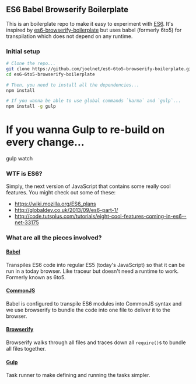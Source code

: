 ## ES6 Babel Browserify Boilerplate

This is an boilerplate repo to make it easy to experiment with [ES6]. It's inspired by [es6-browserify-boilerplate](https://github.com/joelnet/es6-browserify-boilerplate) but uses babel (formerly 6to5) for transpilation which does not depend on any runtime.


### Initial setup

```bash
# Clone the repo...
git clone https://github.com/joelnet/es6-6to5-browserify-boilerplate.git
cd es6-6to5-browserify-boilerplate

# Then, you need to install all the dependencies...
npm install

# If you wanna be able to use global commands `karma` and `gulp`...
npm install -g gulp
```

# If you wanna Gulp to re-build on every change...
gulp watch

### WTF is ES6?
Simply, the next version of JavaScript that contains some really cool features. You might check out some of these:

- https://wiki.mozilla.org/ES6_plans
- http://globaldev.co.uk/2013/09/es6-part-1/
- http://code.tutsplus.com/tutorials/eight-cool-features-coming-in-es6--net-33175


### What are all the pieces involved?

#### [Babel]
Transpiles ES6 code into regular ES5 (today's JavaScript) so that it can be run in a today browser. Like traceur but doesn't need a runtime to work. Formerly known as 6to5.

#### [CommonJS]
Babel is configured to transpile ES6 modules into CommonJS syntax and we use browserify to bundle the code into one file to deliver it to the browser.

#### [Browserify]
Browserify walks through all files and traces down all `require()`s to bundle all files together.  

#### [Gulp]
Task runner to make defining and running the tasks simpler.

[ES6]: http://wiki.ecmascript.org/doku.php?id=harmony:specification_drafts
[Babel]: http://babeljs.io/
[CommonJS]: http://wiki.commonjs.org/wiki/CommonJS
[Browserify]: http://browserify.org/
[Gulp]: http://gulpjs.com/

